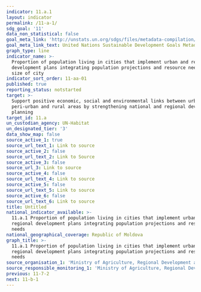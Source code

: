```yaml
---
indicator: 11.a.1
layout: indicator
permalink: /11-a-1/
sdg_goal: '11'
data_non_statistical: false
goal_meta_link: 'http://unstats.un.org/sdgs/files/metadata-compilation/Metadata-Goal-11.pdf'
goal_meta_link_text: United Nations Sustainable Development Goals Metadata (pdf 2066kB)
graph_type: line
indicator_name: >-
  Proportion of population living in cities that implement urban and regional
  development plans integrating population projections and resource needs, by
  size of city
indicator_sort_order: 11-aa-01
published: true
reporting_status: notstarted
target: >-
  Support positive economic, social and environmental links between urban,
  peri-urban and rural areas by strengthening national and regional development
  planning
target_id: 11.a
un_custodian_agency: UN-Habitat
un_designated_tier: '3'
data_show_map: false
source_active_1: true
source_url_text_1: Link to source
source_active_2: false
source_url_text_2: Link to Source
source_active_3: false
source_url_3: Link to source
source_active_4: false
source_url_text_4: Link to source
source_active_5: false
source_url_text_5: Link to source
source_active_6: false
source_url_text_6: Link to source
title: Untitled
national_indicator_available: >-
  11.a.1 Proportion of population living in cities that implement urban and
  regional development plans integrating population projections and resource
  needs
national_geographical_coverage: Republic of Moldova
graph_title: >-
  11.a.1 Proportion of population living in cities that implement urban and
  regional development plans integrating population projections and resource
  needs 
source_organisation_1: 'Ministry of Agriculture, Regional Development and Environment'
source_responsible_monitoring_1: 'Ministry of Agriculture, Regional Development and Environment'
previous: 11-7-2
next: 11-b-1
---
```

